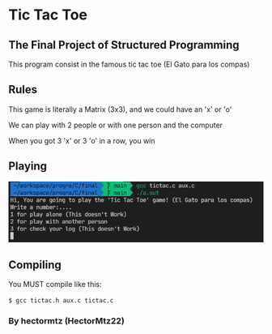 # Tic Tac Toe

## The Final Project of Structured Programming

This program consist in the famous tic tac toe (El Gato para los compas)

## Rules

This game is literally a Matrix (3x3), and we could have an 'x' or 'o'

We can play with 2 people or with one person and the computer

When you got 3 'x' or 3 'o' in a row, you win

## Playing

<img src="img/play/1.png">

## Compiling

You MUST compile like this:

`$ gcc tictac.h aux.c tictac.c`

### By hectormtz (HectorMtz22)
